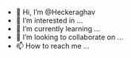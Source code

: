 - 👋 Hi, I’m @Heckeraghav
- 👀 I’m interested in ...
- 🌱 I’m currently learning ...
- 💞️ I’m looking to collaborate on ...
- 📫 How to reach me ...

<!---
Heckeraghav/Heckeraghav is a ✨ special ✨ repository because its `README.md` (this file) appears on your GitHub profile.
You can click the Preview link to take a look at your changes.
---heckeraghav 
